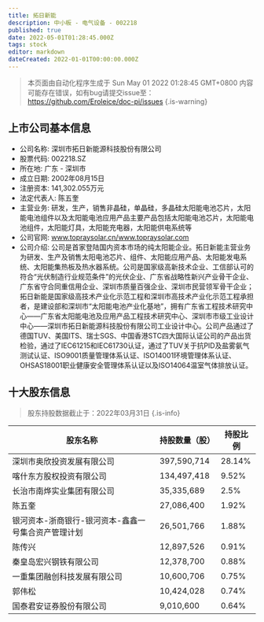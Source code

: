 ```yaml
---
title: 拓日新能
description: 中小板 - 电气设备 - 002218
published: true
date: 2022-05-01T01:28:45.000Z
tags: stock
editor: markdown
dateCreated: 2022-01-01T00:00:00.000Z
---
```


> 本页面由自动化程序生成于 Sun May 01 2022 01:28:45 GMT+0800
> 内容可能存在错误，如有bug请提交issue至：https://github.com/Eroleice/doc-pi/issues
{.is-warning}

## 上市公司基本信息
- 公司名称: 深圳市拓日新能源科技股份有限公司
- 股票代码: 002218.SZ
- 所在地: 广东 - 深圳市
- 成立日期: 2002年08月15日
- 注册资本: 141,302.055万元
- 法定代表人: 陈五奎
- 主营业务: 研发，生产，销售非晶硅，单晶硅，多晶硅太阳能电池芯片，太阳能电池组件以及太阳能电池应用产品主要产品包括太阳能电池芯片，太阳能电池组件，太阳能灯具，太阳能充电器，太阳能供电系统等
- 公司官网: www.topraysolar.cn/www.topraysolar.com
- 公司介绍: 公司是首家登陆国内资本市场的纯太阳能企业。拓日新能主营业务为研发、生产及销售太阳电池芯片、组件、太阳能应用产品、太阳能发电系统、太阳能集热板及热水器系统。公司是国家级高新技术企业、工信部认可的符合“光伏制造行业规范条件”的光伏企业、广东省战略性新兴产业骨干企业、广东省守合同重信用企业、深圳市质量百强企业、深圳市民营领军骨干企业；拓日新能是国家级高技术产业化示范工程和深圳市高技术产业化示范工程承担者，是建设部和深圳市“太阳能电池产业化基地”，拥有广东省工程技术研究中心——广东省太阳能电池及应用产品工程技术研究中心、深圳市市级工业设计中心——深圳市拓日新能源科技股份有限公司工业设计中心。公司产品通过了德国TUV、美国ITS、瑞士SGS、中国香港STC四大国际认证公司的产品出货检验，通过了IEC61215和IEC61730认证，通过了TUV关于抗PID及盐雾氨气测试认证、ISO9001质量管理体系认证、ISO14001环境管理体系认证、OHSAS18001职业健康安全管理体系认证以及ISO14064温室气体排放认证。


## 十大股东信息
> 股东持股数据截止于：2022年03月31日
{.is-info}

| 股东名称 | 持股数量（股） | 持股比例 |
| --- | --- | --- |
| 深圳市奥欣投资发展有限公司 | 397,590,714 | 28.14% |
| 喀什东方股权投资有限公司 | 134,497,418 | 9.52% |
| 长治市南烨实业集团有限公司 | 35,335,689 | 2.5% |
| 陈五奎 | 27,086,400 | 1.92% |
| 银河资本-浙商银行-银河资本-鑫鑫一号集合资产管理计划 | 26,501,766 | 1.88% |
| 陈传兴 | 12,897,526 | 0.91% |
| 秦皇岛宏兴钢铁有限公司 | 12,378,700 | 0.88% |
| 一重集团融创科技发展有限公司 | 10,600,706 | 0.75% |
| 郭伟松 | 10,424,028 | 0.74% |
| 国泰君安证券股份有限公司 | 9,010,600 | 0.64% |





